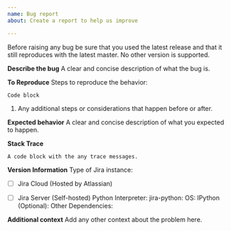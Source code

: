 ```yaml
---
name: Bug report
about: Create a report to help us improve

---
```


Before raising any bug be sure that you used the latest release and that it still reproduces with the latest master. No other version is supported.

**Describe the bug**
A clear and concise description of what the bug is.

**To Reproduce**
Steps to reproduce the behavior:
```
Code block
```
1. Any additional steps or considerations that happen before or after.

**Expected behavior**
A clear and concise description of what you expected to happen.

**Stack Trace**
```
A code block with the any trace messages.
```


**Version Information**
Type of Jira instance:
- [ ] Jira Cloud (Hosted by Atlassian)
- [ ] Jira Server (Self-hosted)
Python Interpreter: <VERSION>
jira-python: <VERSION>
OS: <OPERATING SYSTEM>
IPython (Optional): <VERSION>
Other Dependencies:


**Additional context**
Add any other context about the problem here.

